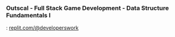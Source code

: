 ### Outscal - Full Stack Game Development - Data Structure Fundamentals I

: [replit.com/@developerswork](https://replit.com/@developerswork?path=folder/Outscal%20-%20Full%20Stack%20Game%20Development/Data%20Structure%20Fundamentals%20I)

